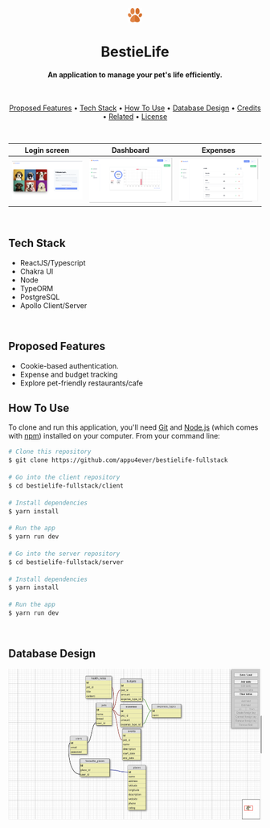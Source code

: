 <p align="center"><img width=5.5% src="client/public/images/paw.svg"></p>
<h1 align="center">BestieLife</h1>

<h4 align="center">An application to manage your pet's life efficiently.</h4>
<br />

<p align="center">
  <a href="#proposed-features">Proposed Features</a> •
  <a href="#tech-stack">Tech Stack</a> •
  <a href="#how-to-use">How To Use</a> •
  <a href="#database-design">Database Design</a> •
  <a href="#credits">Credits</a> •
  <a href="#related">Related</a> •
  <a href="#license">License</a>
</p>
<br />

Login screen               |  Dashboard                |  Expenses
:-------------------------:|:-------------------------:|:-------------------------:
![](client/public/images/Login.png)  |  ![](client/public/images/readme-dashboard.png)  | ![](client/public/images/readme-expenses.png) 

<br />

## Tech Stack

* ReactJS/Typescript
* Chakra UI
* Node
* TypeORM
* PostgreSQL
* Apollo Client/Server

<br />

## Proposed Features

* Cookie-based authentication.
* Expense and budget tracking
* Explore pet-friendly restaurants/cafe  

## How To Use

To clone and run this application, you'll need [Git](https://git-scm.com) and [Node.js](https://nodejs.org/en/download/) (which comes with [npm](http://npmjs.com)) installed on your computer. From your command line:

```bash
# Clone this repository
$ git clone https://github.com/appu4ever/bestielife-fullstack

# Go into the client repository
$ cd bestielife-fullstack/client

# Install dependencies
$ yarn install

# Run the app
$ yarn run dev

# Go into the server repository
$ cd bestielife-fullstack/server

# Install dependencies
$ yarn install

# Run the app
$ yarn run dev

```

<br />

## Database Design

<img src="client/public/images/db-design.png" height="300" />

